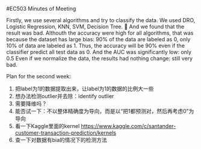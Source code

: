 #EC503 Minutes of Meeting

Firstly, we use several algorithms and try to classify the data.
We used DRO, Logistic Regression, KNN, SVM, Decision Tree. 🌲 
And we found that the result was bad.
Althouth the accuracy were high for all algorithms, that was because the dataset has large bias: 90% of the data are labeled as 0, only 10% of data are labeled as 1. Thus, the accuracy will be 90% even if the classifier predict all test data as 0.
And the AUC was significantly low: only 0.5
Even if we normalize the data, the results had nothing change: still very bad.




Plan for the second week:
1. 把label为1的数据提取出来，让label为1的数据的比例大一些
2. 想办法检测outlier并去除：identify outlier
3. 需要降维吗？
4. 能否试一下：不以整体精确度为导向，而是以“把1都预测对，然后再考虑0”为导向
5. 看一下Kaggle里面的kernel https://www.kaggle.com/c/santander-customer-transaction-prediction/kernels
6. 查一下对数据有bia的情况下的检测方法

